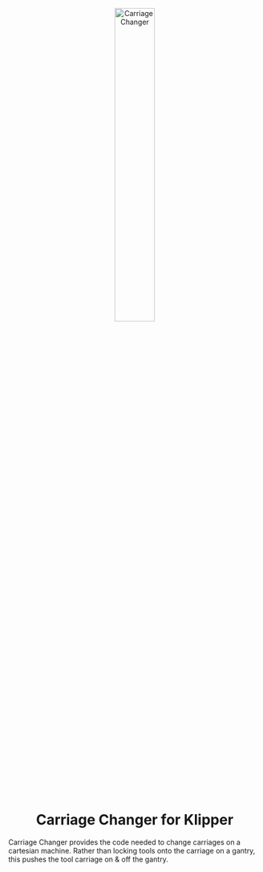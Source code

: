 <p align="center">
  <img src="assets/kimeron-carriage-changer.png?raw=true" alt='Carriage Changer' width='40%'>
  <h1 align="center">Carriage Changer for Klipper</h1>
</p>


Carriage Changer provides the code needed to change carriages on a cartesian machine. Rather than locking tools onto the carriage on a gantry, this pushes the tool carriage on & off the gantry.
